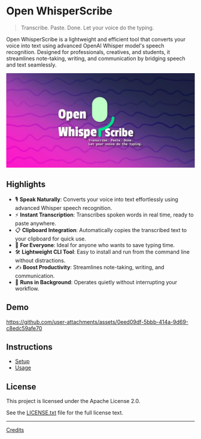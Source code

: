 # Open WhisperScribe

> Transcribe. Paste. Done. Let your voice do the typing.

Open WhisperScribe is a lightweight and efficient tool that converts your voice into text using advanced OpenAI Whisper model's speech recognition. Designed for professionals, creatives, and students, it streamlines note-taking, writing, and communication by bridging speech and text seamlessly.

![Banner](./assets/banner.jpg)

## Highlights

- 🎙️ **Speak Naturally**: Converts your voice into text effortlessly using advanced Whisper speech recognition.
- ⚡ **Instant Transcription**: Transcribes spoken words in real time, ready to paste anywhere.
- 📋 **Clipboard Integration**: Automatically copies the transcribed text to your clipboard for quick use.
- 💼 **For Everyone**: Ideal for anyone who wants to save typing time.
- 🛠️ **Lightweight CLI Tool**: Easy to install and run from the command line without distractions.
- ✍️ **Boost Productivity**: Streamlines note-taking, writing, and communication.
- 🌙 **Runs in Background**: Operates quietly without interrupting your workflow.

## Demo

https://github.com/user-attachments/assets/0eed09df-5bbb-414a-9d69-c8edc59afe70

## Instructions

- [Setup](./docs/setup.md)
- [Usage](./docs/setup.md)

## License

This project is licensed under the Apache License 2.0.

See the [LICENSE.txt](./LICENSE.txt) file for the full license text.

---

[Credits](./docs/credits.md)

